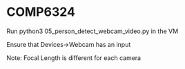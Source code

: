# COMP6324

Run python3 05_person_detect_webcam_video.py in the VM

Ensure that Devices->Webcam has an input

Note: Focal Length is different for each camera
